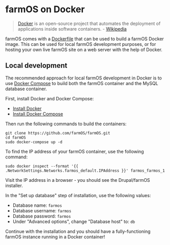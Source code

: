 # farmOS on Docker

> [Docker] is an open-source project that automates the deployment of applications
> inside software containers. - [Wikipedia]

farmOS comes with a [Dockerfile] that can be used to build a farmOS Docker
image. This can be used for local farmOS development purposes, or for hosting
your own live farmOS site on a web server with the help of Docker.

## Local development

The recommended approach for local farmOS development in Docker is to use
[Docker Compose] to build both the farmOS container and the MySQL database
container.

First, install Docker and Docker Compose:

* [Install Docker](https://docs.docker.com/engine/installation)
* [Install Docker Compose](https://docs.docker.com/compose/install)

Then run the following commands to build the containers:

    git clone https://github.com/farmOS/farmOS.git
    cd farmOS
    sudo docker-compose up -d

To find the IP address of your farmOS container, use the following command:

    sudo docker inspect --format '{{ .NetworkSettings.Networks.farmos_default.IPAddress }}' farmos_farmos_1

Visit the IP address in a browser - you should see the Drupal/farmOS installer.

In the "Set up database" step of installation, use the following values:

* Database name: `farmos`
* Database username: `farmos`
* Database password: `farmos`
* Under "Advanced options", change "Database host" to: `db`

Continue with the installation and you should have a fully-functioning farmOS
instance running in a Docker container!

[Docker]: https://www.docker.com
[Wikipedia]: https://en.wikipedia.org/wiki/Docker_(software)
[Dockerfile]: https://docs.docker.com/engine/reference/builder
[Docker Compose]: https://docs.docker.com/compose

